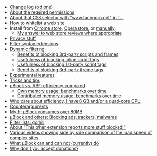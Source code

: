 - [Change log](https://github.com/gorhill/uBlock/releases) ([old one](https://github.com/gorhill/uBlock/wiki/Change-log))
- [About the required permissions](https://github.com/gorhill/uBlock/wiki/About-the-required-permissions)
- [About that CSS selector with "www.faceporn.net" in it...](https://github.com/gorhill/uBlock/wiki/About-that-CSS-selector-with-%22www.faceporn.net%22-in-it...)
- [How to whitelist a web site](/gorhill/uBlock/wiki/How-to-whitelist-a-web-site)
- Install from [Chrome store](https://chrome.google.com/webstore/detail/%C2%B5block/cjpalhdlnbpafiamejdnhcphjbkeiagm), [Opera store](https://addons.opera.com/en-gb/extensions/details/ublock/), or [manually](/gorhill/uBlock/tree/master/dist#install).
    - [My answer to web store reviews where appropriate](/gorhill/uBlock/wiki/My-answer-to-web-store-reviews-where-appropriate)
- [Privacy stuff](https://github.com/gorhill/uBlock/wiki/Privacy-stuff)
- [Filter syntax extensions](https://github.com/gorhill/uBlock/wiki/Filter-syntax-extensions)
- [Dynamic filtering](https://github.com/gorhill/uBlock/wiki/Dynamic-filtering)
    - [Benefits of blocking 3rd-party scripts and frames](https://github.com/gorhill/uBlock/wiki/Dynamic-filtering:-Benefits-of-blocking-3rd-party-script-and-iframe-tags)
    - [Usefulness of blocking inline script tags](https://github.com/gorhill/uBlock/wiki/Dynamic-filtering:-Usefulness-of-blocking-inline-script-tags)
    - [Usefulness of blocking 1st-party script tags](https://github.com/gorhill/uBlock/wiki/Dynamic-filtering:-Usefulness-of-blocking-1st-party-script-tags)
    - [Benefits of blocking 3rd-party iframe tags](https://github.com/gorhill/uBlock/wiki/Dynamic-filtering%3A-Benefits-of-blocking-3rd-party-iframe-tags)
- [Experimental features](https://github.com/gorhill/uBlock/wiki/Experimental-features)
- [Tricks and tips](https://github.com/gorhill/uBlock/wiki/Tricks-and-tips)
- [µBlock vs. ABP: efficiency compared](/gorhill/uBlock/wiki/%C2%B5Block-vs.-ABP:-efficiency-compared)
    - [Own memory usage: benchmarks over time](https://github.com/gorhill/uBlock/wiki/Own-memory-usage:-benchmarks-over-time)
    - [Contributed memory usage: benchmarks over time](https://github.com/gorhill/uBlock/wiki/Contributed-memory-usage:-benchmarks-over-time)
- [Who care about efficiency, I have 8 GB and/or a quad-core CPU](https://github.com/gorhill/uBlock/wiki/Who-cares-about-efficiency,-I-have-8-GB-and%7Cor-a-quad-core-CPU)
- [Counterarguments](https://github.com/gorhill/uBlock/wiki/Counterarguments)
- [Myth: µBlock consumes over 80MB](https://github.com/gorhill/uBlock/wiki/Myth:-%C2%B5Block-consumes-over-80MB)
- [µBlock and others: Blocking ads, trackers, malwares](/gorhill/uBlock/wiki/%C2%B5Block-and-others:-Blocking-ads,-trackers,-malwares)
- [Filter lists: gorhill](https://github.com/gorhill/uBlock/wiki/Filter-lists:-gorhill)
- [About "This other extension reports more stuff blocked!"](/gorhill/uBlock/wiki/About-%22This-other-extension-reports-more-stuff-blocked!%22)
- [Various videos showing side by side comparison of the load speed of complex sites](/gorhill/uBlock/wiki/Various-videos-showing-side-by-side-comparison-of-the-load-speed-of-complex-sites)
- [What µBlock can and can not (currently) do](/gorhill/uBlock/wiki/What-%C2%B5Block-can-and-can-not-(currently)-do)
- [Why don't you accept donations?](/gorhill/uBlock/wiki/Why-don't-you-accept-donations%3F)